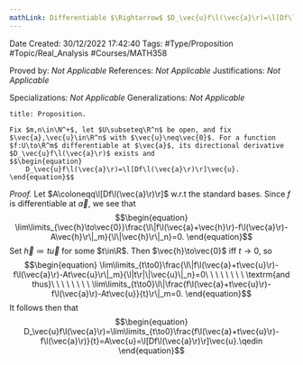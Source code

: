 ```yaml
---
mathLink: Differentiable $\Rightarrow$ $D_\vec{u}f\l(\vec{a}\r)=\l[Df\l(\vec{a}\r)\r]\vec{u}$
---
```


<div class="topSpace"></div>

Date Created: 30/12/2022 17:42:40
Tags: #Type/Proposition #Topic/Real_Analysis #Courses/MATH358

Proved by: <i>Not Applicable</i>
References: <i>Not Applicable</i>
Justifications: <i>Not Applicable</i>

Specializations: <i>Not Applicable</i>
Generalizations: <i>Not Applicable</i>

``` ad-Proposition
title: Proposition.

Fix $m,n\in\N^+$, let $U\subseteq\R^n$ be open, and fix $\vec{a},\vec{u}\in\R^n$ with $\vec{u}\neq\vec{0}$. For a function $f:U\to\R^m$ differentiable at $\vec{a}$, its directional derivative $D_\vec{u}f\l(\vec{a}\r)$ exists and
$$\begin{equation}
    D_\vec{u}f\l(\vec{a}\r)=\l[Df\l(\vec{a}\r)\r]\vec{u}.
\end{equation}$$

```

<i>Proof.</i> Let $A\coloneqq\l[Df\l(\vec{a}\r)\r]$ w.r.t the standard bases. Since $f$ is differentiable at $\vec{a}$, we see that
$$\begin{equation}
    \lim\limits_{\vec{h}\to\vec{0}}\frac{\l\|f\l(\vec{a}+\vec{h}\r)-f\l(\vec{a}\r)-A\vec{h}\r\|_m}{\l\|\vec{h}\r\|_n}=0.
\end{equation}$$
Set $\vec{h}\coloneqq t\vec{u}$ for some $t\in\R$. Then $\vec{h}\to\vec{0}$ iff $t\to0$, so
$$\begin{equation}
    \lim\limits_{t\to0}\frac{\l\|f\l(\vec{a}+t\vec{u}\r)-f\l(\vec{a}\r)-At\vec{u}\r\|_m}{\l|t\r|\|\vec{u}\|_n}=0\ \ \ \ \ \ \ \ \textrm{and thus}\ \ \ \ \ \ \ \ \lim\limits_{t\to0}\l\|\frac{f\l(\vec{a}+t\vec{u}\r)-f\l(\vec{a}\r)-At\vec{u}}{t}\r\|_m=0.
\end{equation}$$
It follows then that
$$\begin{equation}
    D_\vec{u}f\l(\vec{a}\r)=\lim\limits_{t\to0}\frac{f\l(\vec{a}+t\vec{u}\r)-f\l(\vec{a}\r)}{t}=A\vec{u}=\l[Df\l(\vec{a}\r)\r]\vec{u}.\qedin
\end{equation}$$

